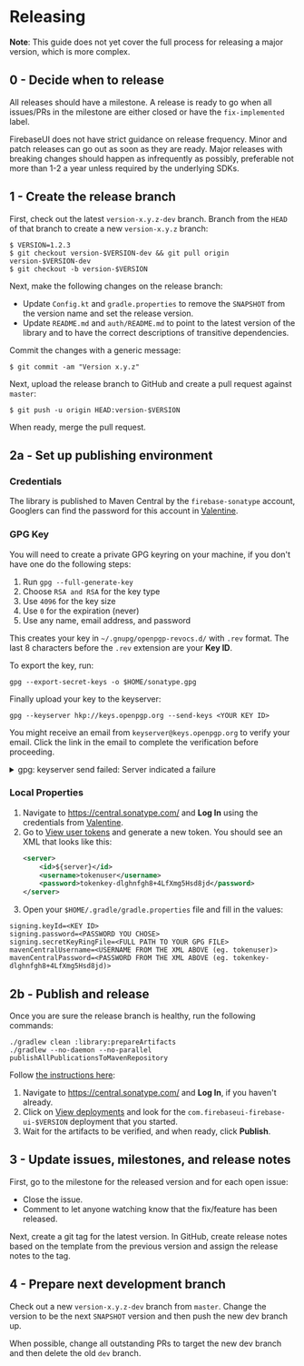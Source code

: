 # Releasing

**Note**: This guide does not yet cover the full process for releasing a major version, which is
more complex.

## 0 - Decide when to release

All releases should have a milestone. A release is ready to go when all issues/PRs in the milestone
are either closed or have the `fix-implemented` label.

FirebaseUI does not have strict guidance on release frequency. Minor and patch releases can go out
as soon as they are ready. Major releases with breaking changes should happen as infrequently as
possibly, preferable not more than 1-2 a year unless required by the underlying SDKs.

## 1 - Create the release branch

First, check out the latest `version-x.y.z-dev` branch. Branch from the `HEAD` of that branch
to create a new `version-x.y.z` branch:

```shell
$ VERSION=1.2.3
$ git checkout version-$VERSION-dev && git pull origin version-$VERSION-dev
$ git checkout -b version-$VERSION
```

Next, make the following changes on the release branch:

  * Update `Config.kt` and `gradle.properties` to remove the `SNAPSHOT` from the version name and set the release version.
  * Update `README.md` and `auth/README.md` to point to the latest version of the library
    and to have the correct descriptions of transitive dependencies.

Commit the changes with a generic message:

```shell
$ git commit -am "Version x.y.z"
```

Next, upload the release branch to GitHub and create a pull request against `master`:

```shell
$ git push -u origin HEAD:version-$VERSION
```

When ready, merge the pull request.

## 2a - Set up publishing environment

### Credentials

The library is published to Maven Central by the `firebase-sonatype` account, Googlers can find the
password for this account in [Valentine](http://go/valentine/).

### GPG Key

You will need to create a private GPG keyring on your machine, if you don't have one do the
following steps:

  1. Run `gpg --full-generate-key`
  1. Choose `RSA and RSA` for the key type
  1. Use `4096` for the key size
  1. Use `0` for the expiration (never)
  1. Use any name, email address, and password
  
This creates your key in `~/.gnupg/openpgp-revocs.d/` with `.rev` format. The last 8 characters
before the `.rev` extension are your **Key ID**.

To export the key, run:

```
gpg --export-secret-keys -o $HOME/sonatype.gpg
```

Finally upload your key to the keyserver:

```
gpg --keyserver hkp://keys.openpgp.org --send-keys <YOUR KEY ID>
```

You might receive an email from `keyserver@keys.openpgp.org` to verify your email.
Click the link in the email to complete the verification before proceeding.

<details>

<summary>gpg: keyserver send failed: Server indicated a failure</summary>

If you run into the `gpg: keyserver send failed: Server indicated a failure` error when trying to
 upload the key from a macOS machine, you can try the solution proposed [here](https://github.com/asdf-vm/asdf-nodejs/issues/192#issuecomment-797448073):

```shell
echo "standard-resolver" >  ~/.gnupg/dirmngr.conf
```

and then:

```shell
sudo pkill dirmngr
```

</details>

### Local Properties

1. Navigate to https://central.sonatype.com/ and **Log In** using the credentials from [Valentine](http://go/valentine).
1. Go to [View user tokens](https://central.sonatype.com/usertoken) and generate a new token.
    You should see an XML that looks like this:
    ```xml
    <server>
        <id>${server}</id>
        <username>tokenuser</username>
        <password>tokenkey-dlghnfgh8+4LfXmg5Hsd8jd</password>
    </server>
    ```
1. Open your `$HOME/.gradle/gradle.properties` file and fill in the values:

```
signing.keyId=<KEY ID>
signing.password=<PASSWORD YOU CHOSE>
signing.secretKeyRingFile=<FULL PATH TO YOUR GPG FILE>
mavenCentralUsername=<USERNAME FROM THE XML ABOVE (eg. tokenuser)>
mavenCentralPassword=<PASSWORD FROM THE XML ABOVE (eg. tokenkey-dlghnfgh8+4LfXmg5Hsd8jd)>
```

## 2b - Publish and release

Once you are sure the release branch is healthy, run the following commands:

```shell
./gradlew clean :library:prepareArtifacts
./gradlew --no-daemon --no-parallel publishAllPublicationsToMavenRepository
```

Follow [the instructions here](https://central.sonatype.org/pages/releasing-the-deployment.html):

  1. Navigate to https://central.sonatype.com/ and **Log In**, if you haven't already.
  1. Click on [View deployments](https://central.sonatype.com/publishing/deployments) and look for
  the `com.firebaseui-firebase-ui-$VERSION` deployment that you started.
  1. Wait for the artifacts to be verified, and when ready, click **Publish**.

## 3 - Update issues, milestones, and release notes

First, go to the milestone for the released version and for each open issue:

  * Close the issue.
  * Comment to let anyone watching know that the fix/feature has been released.

Next, create a git tag for the latest version. In GitHub, create release notes based on the
template from the previous version and assign the release notes to the tag.

## 4 - Prepare next development branch

Check out a new `version-x.y.z-dev` branch from `master`. Change the version to be the next
`SNAPSHOT` version and then push the new dev branch up.

When possible, change all outstanding PRs to target the new dev branch and then delete the old
`dev` branch.
